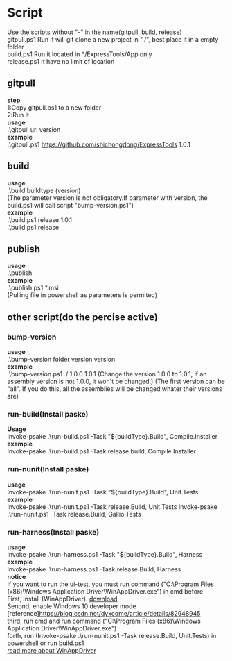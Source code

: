 # Script
Use the scripts without "-" in the name(gitpull, build, release)  
gitpull.ps1 Run it will git clone a new project in "./", best place it in a empty folder  
build.ps1 Run it located in */ExpressTools/App only  
release.ps1 It have no limit of location  
## gitpull  
**step**  
1:Copy gitpull.ps1 to a new folder  
2:Run it  
**usage**  
.\gitpull url version  
**example**  
.\gitpull.ps1 https://github.com/shichongdong/ExpressTools 1.0.1  
  
## build  
**usage**  
.\build buildtype (version)  
(The parameter version is not obligatory.If parameter with version, the build.ps1 will call script "bump-version.ps1")  
**example**  
.\build.ps1 release 1.0.1  
.\build.ps1 release  
  
## publish
**usage**  
.\publish <msi file path>  
**example**  
.\publish.ps1 *.msi  
(Pulling file in powershell as parameters is permited)  
  
## other script(do the percise active)  
### bump-version  
**usage**  
.\bump-version folder version version  
**example**  
.\bump-version.ps1 ./ 1.0.0 1.0.1
(Change the version 1.0.0 to 1.0.1, if an assembly version is not 1.0.0, it won't be changed.)
(The first version can be "all". If you do this, all the assemblies will be changed whater their versions are)  

### run-build(Install paske)  
**Usage**  
Invoke-psake .\run-build.ps1 -Task "${buildType}.Build", Compile.Installer  
**example**  
Invoke-psake .\run-build.ps1 -Task release.build, Compile.Installer
  
### run-nunit(Install paske)  
**usage**  
Invoke-psake .\run-nunit.ps1 -Task "${buildType}.Build", Unit.Tests  
**example**  
Invoke-psake .\run-nunit.ps1 -Task release.Build, Unit.Tests
Invoke-psake .\run-nunit.ps1 -Task release.Build, Gallio.Tests

### run-harness(Install paske)  
**usage**  
Invoke-psake .\run-harness.ps1 -Task "${buildType}.Build", Harness  
**example**  
Invoke-psake .\run-harness.ps1 -Task release.Build, Harness  
**notice**  
If you want to run the ui-test, you must run command ("C:\Program Files (x86)\Windows Application Driver\WinAppDriver.exe") in cmd before  
First, install (WinAppDriver). [download](https://github.com/Microsoft/WinAppDriver/releases)  
Senond, enable Windows 10 developer mode [reference]https://blog.csdn.net/dyxcome/article/details/82948945  
third, run cmd and run command ("C:\Program Files (x86)\Windows Application Driver\WinAppDriver.exe")  
forth, run (Invoke-psake .\run-nunit.ps1 -Task release.Build, Unit.Tests) in powershell or run build.ps1  
[read more about WinAppDriver](https://github.com/Microsoft/WinAppDriver)
